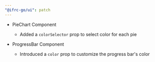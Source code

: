 ```yaml
---
"@ifrc-go/ui": patch
---
```


- PieChart Component

  - Added a `colorSelector` prop to select color for each pie

- ProgressBar Component
  - Introduced a `color` prop to customize the progress bar's color
